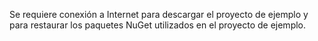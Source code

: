 Se requiere conexión a Internet para descargar el proyecto de ejemplo y para restaurar los paquetes NuGet utilizados en el proyecto de ejemplo.